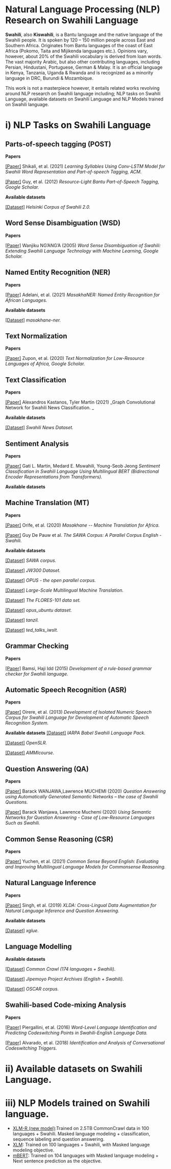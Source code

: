 # Natural Language Processing (NLP) Research on Swahili Language
**Swahili**, also **Kiswahili**, is a Bantu language and the native language of the Swahili people. It is spoken by 120 – 150 million people across East and Southern Africa. Originates from Bantu languages of the coast of East Africa (Pokomo, Taita and Mijikenda languages etc.). Opinions vary, however, about 20% of the Swahili vocabulary is derived from loan words. The vast majority Arabic, but also other contributing languages, including Persian, Hindustani, Portuguese, German & Malay. It is an official language in Kenya, Tanzania, Uganda & Rwanda and is recognized as a minority language in DRC, Burundi & Mozambique.

This work is not a masterpiece however, it entails related works revolving around NLP research on Swahili language including; NLP tasks on Swahili Language, available datasets on Swahili Language and NLP Models trained on Swahili language.

# i) NLP Tasks on Swahili Language

## Parts-of-speech tagging (POST)

**Papers**

[[Paper]](https://dl.acm.org/doi/abs/10.1145/3445975) Shikali, et al. (2021) _Learning Syllables Using Conv-LSTM Model for Swahili Word Representation and Part-of-speech Tagging, ACM._ 

[[Paper]](https://biblio.ugent.be/publication/3070603/file/5647963.pdf) Guy, et al. (2012) _Resource-Light Bantu Part-of-Speech Tagging, Google Scholar._

**Available datasets**

[[Dataset]](https://www.kielipankki.fi/corpora/hcs2/) _Helsinki Corpus of Swahili 2.0._

## Word Sense Disambiguation (WSD)

**Papers**

[[Paper]](https://helda.helsinki.fi/bitstream/handle/10138/19202/wordsens.pdf?sequence=1) Wanjiku NG’ANG’A (2005) _Word Sense Disambiguation of Swahili: Extending Swahili Language Technology with Machine Learning, Google Scholar._



## Named Entity Recognition (NER)

**Papers**

[[Paper]](https://arxiv.org/abs/2103.11811) Adelani, et al. (2021) _MasakhaNER: Named Entity Recognition for African Languages._

**Available datasets**

[[Dataset]](https://github.com/masakhane-io/masakhane-ner) _masakhane-ner._

## Text Normalization

**Papers**

[[Paper]](https://arxiv.org/pdf/2103.15845.pdf) Zupon, et al. (2020) _Text Normalization for Low-Resource Languages of Africa, Google Scholar._


## Text Classification

**Papers**

[[Paper]](https://arxiv.org/abs/2103.09325) Alexandros Kastanos, Tyler Martin (2021) _Graph Convolutional Network for Swahili News Classification. _

**Available datasets**

[[Dataset]](https://huggingface.co/datasets/swahili_news) _Swahili News Dataset._

## Sentiment Analysis

**Papers**

[[Paper]](https://arxiv.org/abs/2104.09006) Gati L. Martin, Medard E. Mswahili, Young-Seob Jeong _Sentiment Classification in Swahili Language Using Multilingual BERT (Bidirectional Encoder Representations from Transformers)._

**Available datasets**

## Machine Translation (MT)

**Papers**

[[Paper]](https://arxiv.org/pdf/2010.02353.pdf) Orife, et al. (2020) _Masakhane -- Machine Translation for Africa._

[[Paper]](https://biblio.ugent.be/publication/671211/file/6818715.pdf) Guy De Pauw et al. _The SAWA Corpus: A Parallel Corpus English - Swahili._

**Available datasets**

[[Dataset]](https://www.researchgate.net/publication/225161617_Exploring_the_SAWA_corpus_collection_and_deployment_of_a_parallel_corpus_English-Swahili) _SAWA corpus._

[[Dataset]](https://paperswithcode.com/dataset/jw300) _JW300 Dataset._

[[Dataset]](https://opus.nlpl.eu/) _OPUS - the open parallel corpus._

[[Dataset]](http://statmt.org/wmt21/large-scale-multilingual-translation-task.html) _Large-Scale Multilingual Machine Translation._

[[Dataset]](https://ai.facebook.com/blog/the-flores-101-data-set-helping-build-better-translation-systems-around-the-world) _The FLORES-101 data set._

[[Dataset]](https://huggingface.co/datasets/opus_ubuntu) _opus_ubuntu dataset._

[[Dataset]](https://huggingface.co/datasets/tanzil) _tanzil._

[[Dataset]](https://huggingface.co/datasets/ted_talks_iwslt) _ted_talks_iwslt._

## Grammar Checking 

**Papers**

[[Paper]](http://41.78.64.25/handle/20.500.12661/760) Bamsi, Haji Idd (2015) _Development of a rule-based grammar checker for Swahili language._


## Automatic Speech Recognition (ASR)

**Papers**

[[Paper]](http://repository.mut.ac.ke:8080/xmlui/handle/123456789/3003) Oirere, et al. (2013) _Development of Isolated Numeric Speech Corpus for Swahili Language for Development of Automatic Speech Recognition System._

**Available datasets**
[[Dataset]](https://catalog.ldc.upenn.edu/LDC2017S05) _IARPA Babel Swahili Language Pack._

[[Dataset]](https://www.openslr.org/25/) _OpenSLR._

[[Dataset]](https://github.com/besacier/AMMIcourse/tree/master/STUDENTS-RETURN/Swahili) _AMMIcourse._

## Question Answering (QA)

**Papers**

[[Paper]](https://ieeexplore.ieee.org/abstract/document/9144082) Barack WANJAWA,Lawrence MUCHEMI (2020) _Question Answering using Automatically Generated Semantic Networks – the case of Swahili Questions._

[[Paper]](https://link.springer.com/chapter/10.1007/978-3-030-51328-3_39) Barack Wanjawa, Lawrence Muchemi (2020) _Using Semantic Networks for Question Answering - Case of Low-Resource Languages Such as Swahili._

## Common Sense Reasoning (CSR)

**Papers**

[[Paper]](https://arxiv.org/pdf/2106.06937.pdf) Yuchen, et al. (2021) _Common Sense Beyond English: Evaluating and Improving Multilingual Language Models for Commonsense Reasoning._

## Natural Language Inference

**Papers**

[[Paper]](https://arxiv.org/pdf/1905.11471.pdf) Singh, et al. (2019) _XLDA: Cross-Lingual Data Augmentation for Natural Language Inference and Question Answering._

**Available datasets**

[[Dataset]](https://huggingface.co/datasets/xglue) _xglue._


## Language Modelling

**Available datasets**

[[Dataset]](https://commoncrawl.org/the-data/get-started/) _Common Crawl (174 languages + Swahili)._

[[Dataset]](https://metashare.csc.fi/repository/browse/jipemoyo-project-archives/b19785f2fccc11e18b49005056be118e14f768e42920427a86974dcacf7759f8/) _Jipemoyo Project Archives (English + Swahili)._

[[Dataset]](https://oscar-corpus.com/) _OSCAR corpus._


## Swahili-based Code-mixing Analysis 

**Papers**

[[Paper]](https://aclanthology.org/W16-5803.pdf) Piergallini, et al. (2016) _Word-Level Language Identification and Predicting Codeswitching Points in Swahili-English Language Data._

[[Paper]](https://www.soihub.org/site/assets/files/6112/team-seals-technical-report-2018.pdf) Alvarado, et al. (2018) _Identification and Analysis of Conversational Codeswitching Triggers._

# ii) Available datasets on Swahili Language.





# iii) NLP Models trained on Swahili language.

* [XLM-R (new model)](https://huggingface.co/transformers/model_doc/xlmroberta.html):Trained on 2.5TB CommonCrawl data in 100 languages + Swahili. Masked language modeling + classification, sequence labeling and question answering.
* [XLM](https://huggingface.co/transformers/model_doc/xlm.html): Trained on 100 languages + Swahili, with Masked language modeling objective.
* [mBERT](https://github.com/google-research/bert/blob/master/multilingual.md): Trained on 104 languages with Masked language modeling + Next sentence prediction as the objective.

 











































